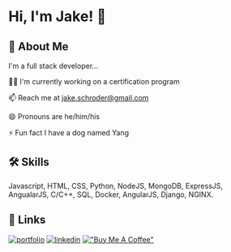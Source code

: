 
# Hi, I'm Jake! 👋


## 🚀 About Me
I'm a full stack developer...

👩‍💻 I'm currently working on a certification program

📫 Reach me at jake.schroder@gmail.com

😄 Pronouns are he/him/his

⚡️ Fun fact I have a dog named Yang


## 🛠 Skills
Javascript, HTML, CSS, Python, NodeJS, MongoDB, ExpressJS, AngualarJS, C/C++, SQL, Docker, 
AngularJS, Django, NGINX.


## 🔗 Links
[![portfolio](https://img.shields.io/badge/my_portfolio-000?style=for-the-badge&logo=ko-fi&logoColor=white)](https://jake-schroder.com/)
[![linkedin](https://img.shields.io/badge/linkedin-0A66C2?style=for-the-badge&logo=linkedin&logoColor=white)](https://www.linkedin.com/in/jakeschroder/)
[!["Buy Me A Coffee"](https://www.buymeacoffee.com/assets/img/custom_images/orange_img.png)](https://www.buymeacoffee.com/JakeSchroder)


